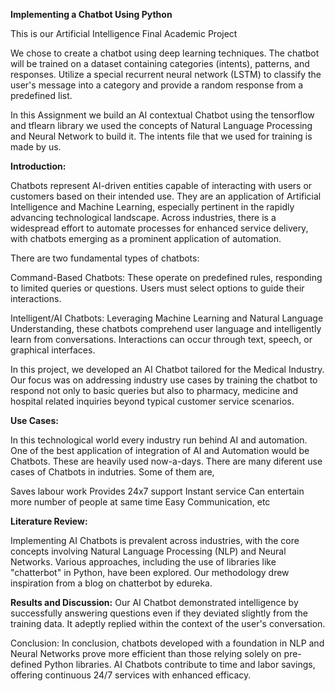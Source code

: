 **Implementing a Chatbot Using Python**

This is our Artificial Intelligence Final Academic Project

We chose to create a chatbot using deep learning techniques. The chatbot will be trained on a dataset containing categories (intents), patterns, and responses. Utilize a special recurrent neural network (LSTM) to classify the user's message into a category and provide a random response from a predefined list.

In this Assignment we build an AI contextual Chatbot using the tensorflow and tflearn library we used the concepts of Natural Language Processing and Neural Network to build it. The intents file that we used for training is made by us.

**Introduction:**

Chatbots represent AI-driven entities capable of interacting with users or customers based on their intended use. They are an application of Artificial Intelligence and Machine Learning, especially pertinent in the rapidly advancing technological landscape. Across industries, there is a widespread effort to automate processes for enhanced service delivery, with chatbots emerging as a prominent application of automation.

There are two fundamental types of chatbots:

Command-Based Chatbots: These operate on predefined rules, responding to limited queries or questions. Users must select options to guide their interactions.

Intelligent/AI Chatbots: Leveraging Machine Learning and Natural Language Understanding, these chatbots comprehend user language and intelligently learn from conversations. Interactions can occur through text, speech, or graphical interfaces.

In this project, we developed an AI Chatbot tailored for the Medical Industry. Our focus was on addressing industry use cases by training the chatbot to respond not only to basic queries but also to pharmacy, medicine and hospital related inquiries beyond typical customer service scenarios.

**Use Cases:**

In this technological world every industry run behind AI and automation. One of the best application of integration of AI and Automation would be Chatbots. These are heavily used now-a-days. There are many diferent use cases of Chatbots in indutries. Some of them are,

Saves labour work
Provides 24x7 support
Instant service
Can entertain more number of people at same time
Easy Communication, etc

**Literature Review:**

Implementing AI Chatbots is prevalent across industries, with the core concepts involving Natural Language Processing (NLP) and Neural Networks. Various approaches, including the use of libraries like "chatterbot" in Python, have been explored. Our methodology drew inspiration from a blog on chatterbot by edureka.


**Results and Discussion:**
Our AI Chatbot demonstrated intelligence by successfully answering questions even if they deviated slightly from the training data. It adeptly replied within the context of the user's conversation.

Conclusion:
In conclusion, chatbots developed with a foundation in NLP and Neural Networks prove more efficient than those relying solely on pre-defined Python libraries. AI Chatbots contribute to time and labor savings, offering continuous 24/7 services with enhanced efficacy.
